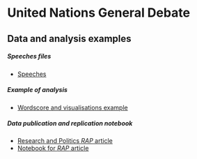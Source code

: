 # United Nations General Debate

## Data and analysis examples

##### Speeches files
* [Speeches](files/UNGDC_1970-2017.zip)

##### Example of analysis

* [Wordscore and visualisations example](files/UNGD_analysis_example.nb.html)

##### Data publication and replication notebook
* [Research and Politics _RAP_ article](http://journals.sagepub.com/doi/abs/10.1177/2053168017712821)
* [Notebook for _RAP_ article](files/RAP.nb.html)
